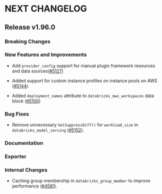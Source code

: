 # NEXT CHANGELOG

## Release v1.96.0

### Breaking Changes

### New Features and Improvements

* Add `provider_config` support for manual plugin framework resources and data sources([#5127](https://github.com/databricks/terraform-provider-databricks/pull/5127))

* Added support for custom instance profiles on instance pools on AWS ([#5144](https://github.com/databricks/terraform-provider-databricks/pull/5144))

* Added `deployment_names` attribute to `databricks_mws_workspaces` data block ([#5100](https://github.com/databricks/terraform-provider-databricks/pull/5100))

### Bug Fixes

* Remove unnecessary `SetSuppressDiff()` for `workload_size` in `databricks_model_serving` ([#5152](https://github.com/databricks/terraform-provider-databricks/pull/5152)).

### Documentation

### Exporter

### Internal Changes

* Caching group membership in `databricks_group_member` to improve performance ([#4581](https://github.com/databricks/terraform-provider-databricks/pull/4581)).
